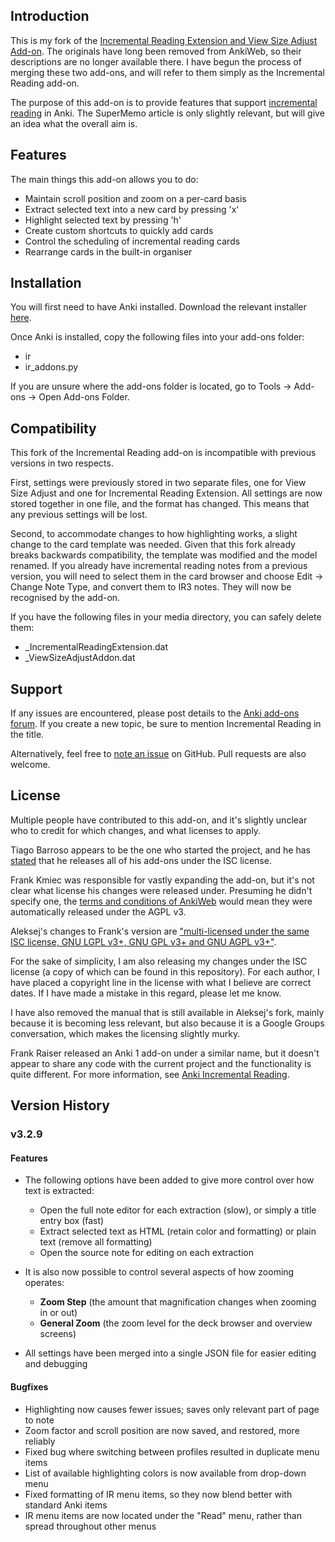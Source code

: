 ## Introduction

This is my fork of the [Incremental Reading Extension and View Size Adjust Add-on](https://github.com/aleksejrs/anki-2.0-vsa-and-ire). The originals have long been removed from AnkiWeb, so their descriptions are no longer available there. I have begun the process of merging these two add-ons, and will refer to them simply as the Incremental Reading add-on.

The purpose of this add-on is to provide features that support [incremental reading](http://www.supermemo.com/help/read.htm) in Anki. The SuperMemo article is only slightly relevant, but will give an idea what the overall aim is.

## Features

The main things this add-on allows you to do:

* Maintain scroll position and zoom on a per-card basis
* Extract selected text into a new card by pressing 'x'
* Highlight selected text by pressing 'h'
* Create custom shortcuts to quickly add cards
* Control the scheduling of incremental reading cards
* Rearrange cards in the built-in organiser

## Installation

You will first need to have Anki installed. Download the relevant installer [here](http://ankisrs.net).

Once Anki is installed, copy the following files into your add-ons folder:

* ir
* ir_addons.py

If you are unsure where the add-ons folder is located, go to Tools -> Add-ons -> Open Add-ons Folder.

## Compatibility

This fork of the Incremental Reading add-on is incompatible with previous versions in two respects.

First, settings were previously stored in two separate files, one for View Size Adjust and one for Incremental Reading Extension. All settings are now stored together in one file, and the format has changed. This means that any previous settings will be lost.

Second, to accommodate changes to how highlighting works, a slight change to the card template was needed. Given that this fork already breaks backwards compatibility, the template was modified and the model renamed. If you already have incremental reading notes from a previous version, you will need to select them in the card browser and choose Edit -> Change Note Type, and convert them to IR3 notes. They will now be recognised by the add-on.

If you have the following files in your media directory, you can safely delete them:

* \_IncrementalReadingExtension.dat
* \_ViewSizeAdjustAddon.dat

## Support

If any issues are encountered, please post details to the [Anki add-ons forum](https://anki.tenderapp.com/discussions/add-ons). If you create a new topic, be sure to mention Incremental Reading in the title.

Alternatively, feel free to [note an issue](https://github.com/luoliyan/incremental-reading-for-anki/issues) on GitHub. Pull requests are also welcome.

## License

Multiple people have contributed to this add-on, and it's slightly unclear who to credit for which changes, and what licenses to apply.

Tiago Barroso appears to be the one who started the project, and he has [stated](https://groups.google.com/d/msg/anki-addons/xibqDVFqQwQ/-qpxKvxurPMJ) that he releases all of his add-ons under the ISC license.

Frank Kmiec was responsible for vastly expanding the add-on, but it's not clear what license his changes were released under. Presuming he didn't specify one, the [terms and conditions of AnkiWeb](https://ankiweb.net/account/terms) would mean they were automatically released under the AGPL v3.

Aleksej's changes to Frank's version are ["multi-licensed under the same ISC license, GNU LGPL v3+, GNU GPL v3+ and GNU AGPL v3+"](https://github.com/aleksejrs/anki-2.0-vsa-and-ire).

For the sake of simplicity, I am also releasing my changes under the ISC license (a copy of which can be found in this repository). For each author, I have placed a copyright line in the license with what I believe are correct dates. If I have made a mistake in this regard, please let me know.

I have also removed the manual that is still available in Aleksej's fork, mainly because it is becoming less relevant, but also because it is a Google Groups conversation, which makes the licensing slightly murky.

Frank Raiser released an Anki 1 add-on under a similar name, but it doesn't appear to share any code with the current project and the functionality is quite different. For more information, see [Anki Incremental Reading](http://frankraiser.de/drupal/AnkiIR).

## Version History

### v3.2.9

#### Features

- The following options have been added to give more control over how text is extracted:
  - Open the full note editor for each extraction (slow), or simply a title entry box (fast)
  - Extract selected text as HTML (retain color and formatting) or plain text (remove all formatting)
  - Open the source note for editing on each extraction

- It is also now possible to control several aspects of how zooming operates:
  - **Zoom Step** (the amount that magnification changes when zooming in or out)
  - **General Zoom** (the zoom level for the deck browser and overview screens)

- All settings have been merged into a single JSON file for easier editing and debugging

#### Bugfixes

- Highlighting now causes fewer issues; saves only relevant part of page to note
- Zoom factor and scroll position are now saved, and restored, more reliably
- Fixed bug where switching between profiles resulted in duplicate menu items
- List of available highlighting colors is now available from drop-down menu
- Fixed formatting of IR menu items, so they now blend better with standard Anki items
- IR menu items are now located under the "Read" menu, rather than spread throughout other menus
